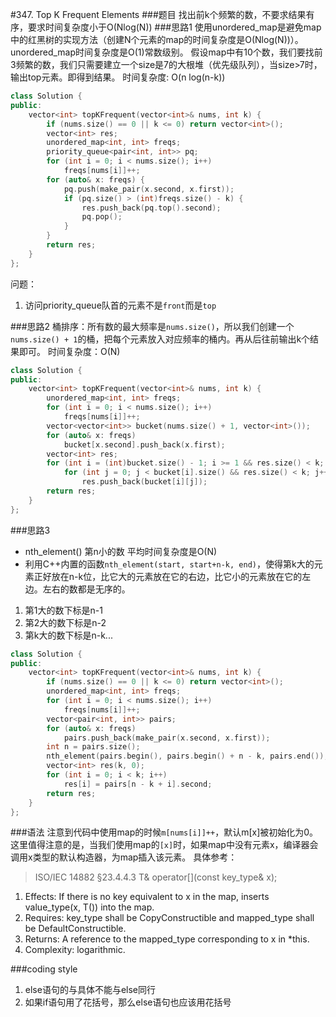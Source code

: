 #347. Top K Frequent Elements
###题目
找出前k个频繁的数，不要求结果有序，要求时间复杂度小于O(Nlog(N))
###思路1
使用unordered_map是避免map中的红黑树的实现方法（创建N个元素的map的时间复杂度是O(Nlog(N))）。
unordered_map时间复杂度是O(1)常数级别。
假设map中有10个数，我们要找前3频繁的数，我们只需要建立一个size是7的大根堆（优先级队列），当size>7时，输出top元素。即得到结果。
时间复杂度: O(n log(n-k))

```C++
class Solution {
public:
    vector<int> topKFrequent(vector<int>& nums, int k) {
        if (nums.size() == 0 || k <= 0) return vector<int>();
        vector<int> res;
        unordered_map<int, int> freqs;
        priority_queue<pair<int, int>> pq;
        for (int i = 0; i < nums.size(); i++)
            freqs[nums[i]]++;
        for (auto& x: freqs) {
            pq.push(make_pair(x.second, x.first));
            if (pq.size() > (int)freqs.size() - k) {
                res.push_back(pq.top().second);
                pq.pop();
            }
        }
        return res;
    }
};
```
问题：

1. 访问priority_queue队首的元素不是`front`而是`top`


###思路2
桶排序：所有数的最大频率是`nums.size()`，所以我们创建一个`nums.size() + 1`的桶，把每个元素放入对应频率的桶内。再从后往前输出k个结果即可。
时间复杂度：O(N)
```C++
class Solution {
public:
    vector<int> topKFrequent(vector<int>& nums, int k) {
        unordered_map<int, int> freqs;
        for (int i = 0; i < nums.size(); i++)
            freqs[nums[i]]++;
        vector<vector<int>> bucket(nums.size() + 1, vector<int>());
        for (auto& x: freqs)
            bucket[x.second].push_back(x.first);
        vector<int> res;
        for (int i = (int)bucket.size() - 1; i >= 1 && res.size() < k; i--)
            for (int j = 0; j < bucket[i].size() && res.size() < k; j++)
                res.push_back(bucket[i][j]);
        return res;
    }
};
```
###思路3
- nth_element() 第n小的数 平均时间复杂度是O(N)
- 利用C++内置的函数`nth_element(start, start+n-k, end)`，使得第k大的元素正好放在n-k位，比它大的元素放在它的右边，比它小的元素放在它的左边。左右的数都是无序的。

1. 第1大的数下标是n-1
2. 第2大的数下标是n-2
3. 第k大的数下标是n-k...
```C++
class Solution {
public:
    vector<int> topKFrequent(vector<int>& nums, int k) {
        if (nums.size() == 0 || k <= 0) return vector<int>();
        unordered_map<int, int> freqs;
        for (int i = 0; i < nums.size(); i++)
            freqs[nums[i]]++;
        vector<pair<int, int>> pairs;
        for (auto& x: freqs)
            pairs.push_back(make_pair(x.second, x.first));
        int n = pairs.size();
        nth_element(pairs.begin(), pairs.begin() + n - k, pairs.end());
        vector<int> res(k, 0);
        for (int i = 0; i < k; i++)
            res[i] = pairs[n - k + i].second;
        return res;
    }
};
```

###语法
注意到代码中使用map的时候`m[nums[i]]++`，默认m[x]被初始化为0。
这里值得注意的是，当我们使用map的`[x]`时，如果map中没有元素x，编译器会调用x类型的默认构造器，为map插入该元素。
具体参考：
> ISO/IEC 14882 §23.4.4.3
 T& operator[](const key_type& x);
 1. Effects: If there is no key equivalent to x in the map, inserts value_type(x, T()) into the map.
 2. Requires: key_type shall be CopyConstructible and mapped_type shall be DefaultConstructible.
 3. Returns: A reference to the mapped_type corresponding to x in *this.
 4. Complexity: logarithmic.
 
###coding style
1. else语句的与具体不能与else同行
2. 如果if语句用了花括号，那么else语句也应该用花括号
